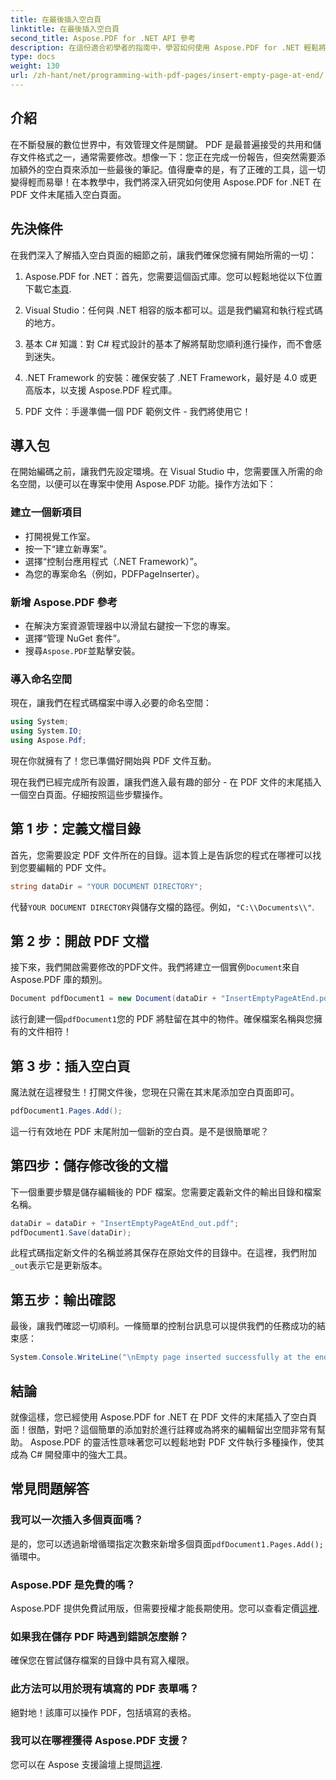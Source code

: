 ```yaml
---
title: 在最後插入空白頁
linktitle: 在最後插入空白頁
second_title: Aspose.PDF for .NET API 參考
description: 在這份適合初學者的指南中，學習如何使用 Aspose.PDF for .NET 輕鬆將空白頁面插入 PDF 文件。非常適合快速編輯。
type: docs
weight: 130
url: /zh-hant/net/programming-with-pdf-pages/insert-empty-page-at-end/
---
```

## 介紹

在不斷發展的數位世界中，有效管理文件是關鍵。 PDF 是最普遍接受的共用和儲存文件格式之一，通常需要修改。想像一下：您正在完成一份報告，但突然需要添加額外的空白頁來添加一些最後的筆記。值得慶幸的是，有了正確的工具，這一切變得輕而易舉！在本教學中，我們將深入研究如何使用 Aspose.PDF for .NET 在 PDF 文件末尾插入空白頁面。

## 先決條件

在我們深入了解插入空白頁面的細節之前，讓我們確保您擁有開始所需的一切：

1.  Aspose.PDF for .NET：首先，您需要這個函式庫。您可以輕鬆地從以下位置下載它[本頁](https://releases.aspose.com/pdf/net/).

2. Visual Studio：任何與 .NET 相容的版本都可以。這是我們編寫和執行程式碼的地方。

3. 基本 C# 知識：對 C# 程式設計的基本了解將幫助您順利進行操作，而不會感到迷失。

4. .NET Framework 的安裝：確保安裝了 .NET Framework，最好是 4.0 或更高版本，以支援 Aspose.PDF 程式庫。

5. PDF 文件：手邊準備一個 PDF 範例文件 - 我們將使用它！

## 導入包

在開始編碼之前，讓我們先設定環境。在 Visual Studio 中，您需要匯入所需的命名空間，以便可以在專案中使用 Aspose.PDF 功能。操作方法如下：

### 建立一個新項目

- 打開視覺工作室。
- 按一下“建立新專案”。
- 選擇“控制台應用程式（.NET Framework）”。
- 為您的專案命名（例如，PDFPageInserter）。

### 新增 Aspose.PDF 參考

- 在解決方案資源管理器中以滑鼠右鍵按一下您的專案。
- 選擇“管理 NuGet 套件”。
- 搜尋`Aspose.PDF`並點擊安裝。

### 導入命名空間

現在，讓我們在程式碼檔案中導入必要的命名空間：

```csharp
using System;
using System.IO;
using Aspose.Pdf;
```

現在你就擁有了！您已準備好開始與 PDF 文件互動。

現在我們已經完成所有設置，讓我們進入最有趣的部分 - 在 PDF 文件的末尾插入一個空白頁面。仔細按照這些步驟操作。

## 第 1 步：定義文檔目錄

首先，您需要設定 PDF 文件所在的目錄。這本質上是告訴您的程式在哪裡可以找到您要編輯的 PDF 文件。

```csharp
string dataDir = "YOUR DOCUMENT DIRECTORY";
```

代替`YOUR DOCUMENT DIRECTORY`與儲存文檔的路徑。例如，`"C:\\Documents\\"`.

## 第 2 步：開啟 PDF 文檔

接下來，我們開啟需要修改的PDF文件。我們將建立一個實例`Document`來自 Aspose.PDF 庫的類別。

```csharp
Document pdfDocument1 = new Document(dataDir + "InsertEmptyPageAtEnd.pdf");
```

該行創建一個`pdfDocument1`您的 PDF 將駐留在其中的物件。確保檔案名稱與您擁有的文件相符！

## 第 3 步：插入空白頁

魔法就在這裡發生！打開文件後，您現在只需在其末尾添加空白頁面即可。 

```csharp
pdfDocument1.Pages.Add();
```

這一行有效地在 PDF 末尾附加一個新的空白頁。是不是很簡單呢？

## 第四步：儲存修改後的文檔

下一個重要步驟是儲存編輯後的 PDF 檔案。您需要定義新文件的輸出目錄和檔案名稱。

```csharp
dataDir = dataDir + "InsertEmptyPageAtEnd_out.pdf";
pdfDocument1.Save(dataDir);
```

此程式碼指定新文件的名稱並將其保存在原始文件的目錄中。在這裡，我們附加`_out`表示它是更新版本。

## 第五步：輸出確認

最後，讓我們確認一切順利。一條簡單的控制台訊息可以提供我們的任務成功的結束感：

```csharp
System.Console.WriteLine("\nEmpty page inserted successfully at the end of document.\nFile saved at " + dataDir);
```

## 結論

就像這樣，您已經使用 Aspose.PDF for .NET 在 PDF 文件的末尾插入了空白頁面！很酷，對吧？這個簡單的添加對於進行註釋或為將來的編輯留出空間非常有幫助。 Aspose.PDF 的靈活性意味著您可以輕鬆地對 PDF 文件執行多種操作，使其成為 C# 開發庫中的強大工具。

## 常見問題解答

### 我可以一次插入多個頁面嗎？
是的，您可以透過新增循環指定次數來新增多個頁面`pdfDocument1.Pages.Add();`循環中。

### Aspose.PDF 是免費的嗎？
 Aspose.PDF 提供免費試用版，但需要授權才能長期使用。您可以查看定價[這裡](https://purchase.aspose.com/buy).

### 如果我在儲存 PDF 時遇到錯誤怎麼辦？
確保您在嘗試儲存檔案的目錄中具有寫入權限。

### 此方法可以用於現有填寫的 PDF 表單嗎？
絕對地！該庫可以操作 PDF，包括填寫的表格。

### 我可以在哪裡獲得 Aspose.PDF 支援？
您可以在 Aspose 支援論壇上提問[這裡](https://forum.aspose.com/c/pdf/10).